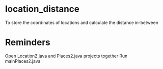 # location_distance
To store the coordinates of locations and calculate the distance in-between

# Reminders
Open Location2.java and Places2.java projects together
Run mainPlaces2.java 
